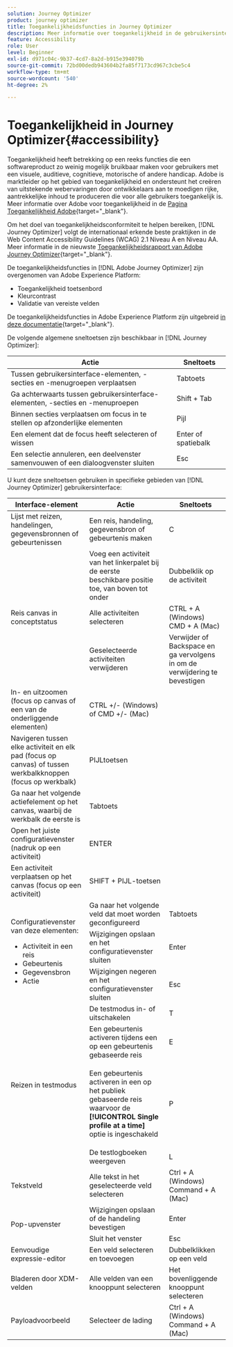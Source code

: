 ```yaml
---
solution: Journey Optimizer
product: journey optimizer
title: Toegankelijkheidsfuncties in Journey Optimizer
description: Meer informatie over toegankelijkheid in de gebruikersinterface van Journey Optimizer
feature: Accessibility
role: User
level: Beginner
exl-id: d971c04c-9b37-4cd7-8a2d-b915e394079b
source-git-commit: 72bd00dedb943604b2fa85f7173cd967c3cbe5c4
workflow-type: tm+mt
source-wordcount: '540'
ht-degree: 2%

---
```


# Toegankelijkheid in Journey Optimizer{#accessibility}

Toegankelijkheid heeft betrekking op een reeks functies die een softwareproduct zo weinig mogelijk bruikbaar maken voor gebruikers met een visuele, auditieve, cognitieve, motorische of andere handicap. Adobe is marktleider op het gebied van toegankelijkheid en ondersteunt het creëren van uitstekende webervaringen door ontwikkelaars aan te moedigen rijke, aantrekkelijke inhoud te produceren die voor alle gebruikers toegankelijk is. Meer informatie over Adobe voor toegankelijkheid in de [Pagina Toegankelijkheid Adobe](https://www.adobe.com/accessibility.html){target="_blank"}.

Om het doel van toegankelijkheidsconformiteit te helpen bereiken, [!DNL Journey Optimizer] volgt de internationaal erkende beste praktijken in de Web Content Accessibility Guidelines (WCAG) 2.1 Niveau A en Niveau AA. Meer informatie in de nieuwste [Toegankelijkheidsrapport van Adobe Journey Optimizer](https://www.adobe.com/accessibility/compliance/adobe-journey-optimizer-2022.html){target="_blank"}.


De toegankelijkheidsfuncties in [!DNL Adobe Journey Optimizer] zijn overgenomen van Adobe Experience Platform:

* Toegankelijkheid toetsenbord
* Kleurcontrast
* Validatie van vereiste velden

De toegankelijkheidsfuncties in Adobe Experience Platform zijn uitgebreid [in deze documentatie](https://experienceleague.adobe.com/docs/experience-platform/accessibility/features.html){target="_blank"}.

De volgende algemene sneltoetsen zijn beschikbaar in [!DNL Journey Optimizer]:

| Actie | Sneltoets |
| --- | --- |
| Tussen gebruikersinterface-elementen, -secties en -menugroepen verplaatsen | Tabtoets |
| Ga achterwaarts tussen gebruikersinterface-elementen, -secties en -menuproepen | Shift + Tab |
| Binnen secties verplaatsen om focus in te stellen op afzonderlijke elementen | Pijl |
| Een element dat de focus heeft selecteren of wissen | Enter of spatiebalk |
| Een selectie annuleren, een deelvenster samenvouwen of een dialoogvenster sluiten | Esc |

U kunt deze sneltoetsen gebruiken in specifieke gebieden van [!DNL Journey Optimizer] gebruikersinterface:

<table>
  <thead>
    <tr>
      <th>Interface-element</th>
      <th>Actie</th>
      <th>Sneltoets</th>
    </tr>
  </thead>
  <tr>
    <td>Lijst met reizen, handelingen, gegevensbronnen of gebeurtenissen</td>
    <td>Een reis, handeling, gegevensbron of gebeurtenis maken</td>
    <td>C</td>
  </tr>
  <tr>
    <td rowspan="3">Reis canvas in conceptstatus</td>
    <td>Voeg een activiteit van het linkerpalet bij de eerste beschikbare positie toe, van boven tot onder</td>
    <td>Dubbelklik op de activiteit</td>
  </tr>
  <tr>
    <td>Alle activiteiten selecteren</td>
    <td>CTRL + A (Windows)<br/>CMD + A (Mac)</td>
  </tr>
  <tr>
    <td>Geselecteerde activiteiten verwijderen</td>
    <td>Verwijder of Backspace en ga vervolgens in om de verwijdering te bevestigen</td>
  </tr>
  <tr>
    <td>In- en uitzoomen (focus op canvas of een van de onderliggende elementen)</td>
    <td>CTRL +/- (Windows) of CMD +/- (Mac)</td>
  </tr>  
  <tr>
    <td>Navigeren tussen elke activiteit en elk pad (focus op canvas) of tussen werkbalkknoppen (focus op werkbalk)</td>
    <td>PIJLtoetsen</td>
  </tr>   
  <tr>
    <td>Ga naar het volgende actiefelement op het canvas, waarbij de werkbalk de eerste is</td>
    <td>Tabtoets</td>
  </tr>  
  <tr>
    <td>Open het juiste configuratievenster (nadruk op een activiteit)</td>
    <td>ENTER</td>
  </tr>   
  <tr>
    <td>Een activiteit verplaatsen op het canvas (focus op een activiteit)</td>
    <td>SHIFT + PIJL-toetsen</td>
  </tr>  
  <tr>
  <td rowspan="3">

Configuratievenster van deze elementen:

<ul>
  <li>Activiteit in een reis</li>
  <li>Gebeurtenis</li>
  <li>Gegevensbron</li>
  <li>Actie</li>
</ul>

</td>
    <td>Ga naar het volgende veld dat moet worden geconfigureerd</td>
    <td>Tabtoets</td>
  </tr>
  <tr>
    <td>Wijzigingen opslaan en het configuratievenster sluiten</td>
    <td>Enter</td>
  </tr>
  <tr>
    <td>Wijzigingen negeren en het configuratievenster sluiten</td>
    <td>Esc</td>
  </tr>
  <tr>
    <td rowspan="4">Reizen in testmodus</td>
    <td>De testmodus in- of uitschakelen</td>
    <td>T</td>
  </tr>
  <tr>
    <td>Een gebeurtenis activeren tijdens een op een gebeurtenis gebaseerde reis</td>
    <td>E</td>
  </tr>
  <tr>
    <td>

Een gebeurtenis activeren in een op het publiek gebaseerde reis waarvoor de **[!UICONTROL Single profile at a time]** optie is ingeschakeld

</td>
    <td>P</td>
  </tr>
  <tr>
    <td>De testlogboeken weergeven</td>
    <td>L</td>
  </tr>
<!-- //Ajouter ce raccourci quand il marchera (actuellement, le raccourci Ctrl/Cmd+F du navigateur a priorité sur celui de AJO).//
  <tr>
    <td>Page with a search bar</td>
    <td>Select the search bar</td>
    <td>Ctrl/Command + F</td>
  </tr>
-->
  <tr>
    <td>Tekstveld</td>
    <td>Alle tekst in het geselecteerde veld selecteren</td>
    <td>Ctrl + A (Windows)<br/>Command + A (Mac)</td>
  </tr>
  <tr>
    <td rowspan="2">Pop-upvenster</td>
    <td>Wijzigingen opslaan of de handeling bevestigen</td>
    <td>Enter</td>
  </tr>
  <tr>
    <td>Sluit het venster</td>
    <td>Esc</td>
  </tr>
  <tr>
    <td>Eenvoudige expressie-editor</td>
    <td>Een veld selecteren en toevoegen</td>
    <td>Dubbelklikken op een veld</td>
  </tr>
  <tr>
    <td>Bladeren door XDM-velden</td>
    <td>Alle velden van een knooppunt selecteren</td>
    <td>Het bovenliggende knooppunt selecteren</td>
  </tr>
  <tr>
    <td>Payloadvoorbeeld</td>
    <td>Selecteer de lading</td>
    <td>Ctrl + A (Windows)<br/>Command + A (Mac)</td>
  </tr>
</table>
